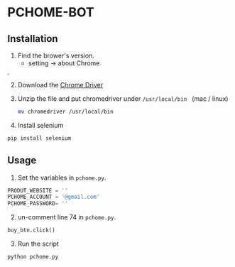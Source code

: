 # PCHOME-BOT

## Installation

1. Find the brower's version.
   - setting -> about Chrome

<img src="https://i.imgur.com/O5YRSuc.png" style="zoom:25%;" />

2. Download the [Chrome Driver](https://chromedriver.chromium.org/downloads)

3. Unzip the file and put chromedriver under `/usr/local/bin ` (mac / linux)

   ```bash
   mv chromedriver /usr/local/bin
   ```

4. Install selenium

```bash
pip install selenium
```



## Usage

1. Set the variables in `pchome.py`.

```python
PRODUT_WEBSITE = ''
PCHOME_ACCOUNT = '@gmail.com'
PCHOME_PASSWORD= ''
```

2. un-comment line 74 in `pchome.py`.

```python
buy_btn.click()
```

3. Run the script

```bash
python pchome.py
```


